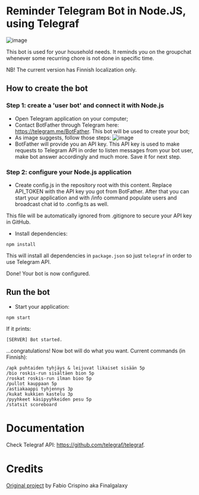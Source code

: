 # Reminder Telegram Bot in Node.JS, using Telegraf

![image](http://i.imgur.com/brZuWj5.png)

This bot is used for your household needs. It reminds you on the groupchat whenever some recurring chore is not done in specific time.

NB! The current version has Finnish localization only.

## How to create the bot

### Step 1: create a 'user bot' and connect it with Node.js

- Open Telegram application on your computer;
- Contact BotFather through Telegram here: https://telegram.me/BotFather. This bot will be used to create your bot;
- As image suggests, follow those steps:
  ![image](http://i.imgur.com/POZq2tq.png)
- BotFather will provide you an API key. This API key is used to make requests to Telegram API in order to listen messages from your bot user, make bot answer accordingly and much more. Save it for next step.

### Step 2: configure your Node.js application

- Create config.js in the repository root with this content. Replace API_TOKEN with the API key you got from BotFather. After that you can start your application and with /info command populate users and broadcast chat id to .config.ts as well.

This file will be automatically ignored from .gitignore to secure your API key in GitHub.

- Install dependencies:

```
npm install
```

This will install all dependencies in `package.json` so just `telegraf` in order to use Telegram API.

Done! Your bot is now configured.

## Run the bot

- Start your application:

```
npm start
```

If it prints:

```
[SERVER] Bot started.
```

...congratulations! Now bot will do what you want. Current commands (in Finnish):

```
/apk puhtaiden tyhjäys & leijuvat likaiset sisään 5p
/bio roskis-run sisältäen bion 5p
/roskat roskis-run ilman bioo 5p
/pullot kauppaan 5p
/astiakaappi tyhjennys 3p
/kukat kukkien kastelu 3p
/pyyhkeet käsipyyhkeiden pesu 5p
/statsit scoreboard
```

# Documentation

Check Telegraf API: https://github.com/telegraf/telegraf.

# Credits

[Original project](https://github.com/fabnicolas/telegram-telegraf-bot) by Fabio Crispino aka Finalgalaxy
